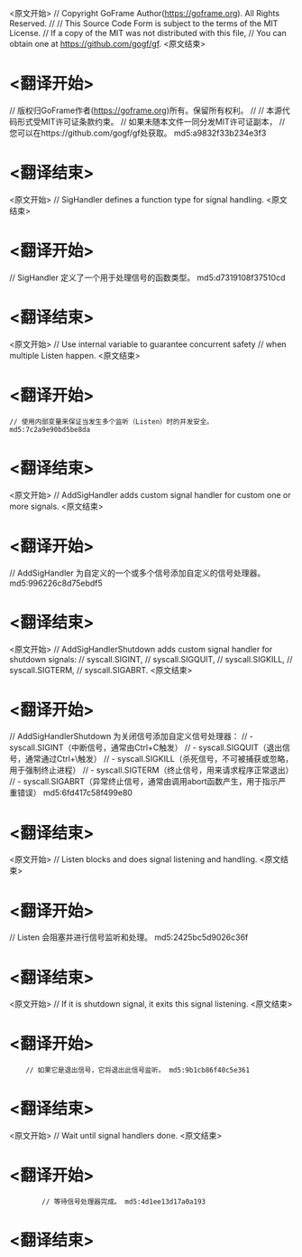 
<原文开始>
// Copyright GoFrame Author(https://goframe.org). All Rights Reserved.
//
// This Source Code Form is subject to the terms of the MIT License.
// If a copy of the MIT was not distributed with this file,
// You can obtain one at https://github.com/gogf/gf.
<原文结束>

# <翻译开始>
// 版权归GoFrame作者(https://goframe.org)所有。保留所有权利。
//
// 本源代码形式受MIT许可证条款约束。
// 如果未随本文件一同分发MIT许可证副本，
// 您可以在https://github.com/gogf/gf处获取。 md5:a9832f33b234e3f3
# <翻译结束>


<原文开始>
// SigHandler defines a function type for signal handling.
<原文结束>

# <翻译开始>
// SigHandler 定义了一个用于处理信号的函数类型。 md5:d7319108f37510cd
# <翻译结束>


<原文开始>
	// Use internal variable to guarantee concurrent safety
	// when multiple Listen happen.
<原文结束>

# <翻译开始>
	// 使用内部变量来保证当发生多个监听（Listen）时的并发安全。 md5:7c2a9e90bd5be8da
# <翻译结束>


<原文开始>
// AddSigHandler adds custom signal handler for custom one or more signals.
<原文结束>

# <翻译开始>
// AddSigHandler 为自定义的一个或多个信号添加自定义的信号处理器。 md5:996226c8d75ebdf5
# <翻译结束>


<原文开始>
// AddSigHandlerShutdown adds custom signal handler for shutdown signals:
// syscall.SIGINT,
// syscall.SIGQUIT,
// syscall.SIGKILL,
// syscall.SIGTERM,
// syscall.SIGABRT.
<原文结束>

# <翻译开始>
// AddSigHandlerShutdown 为关闭信号添加自定义信号处理器：
// - syscall.SIGINT（中断信号，通常由Ctrl+C触发）
// - syscall.SIGQUIT（退出信号，通常通过Ctrl+\触发）
// - syscall.SIGKILL（杀死信号，不可被捕获或忽略，用于强制终止进程）
// - syscall.SIGTERM（终止信号，用来请求程序正常退出）
// - syscall.SIGABRT（异常终止信号，通常由调用abort函数产生，用于指示严重错误） md5:6fd417c58f499e80
# <翻译结束>


<原文开始>
// Listen blocks and does signal listening and handling.
<原文结束>

# <翻译开始>
// Listen 会阻塞并进行信号监听和处理。 md5:2425bc5d9026c36f
# <翻译结束>


<原文开始>
// If it is shutdown signal, it exits this signal listening.
<原文结束>

# <翻译开始>
		// 如果它是退出信号，它将退出此信号监听。 md5:9b1cb86f40c5e361
# <翻译结束>


<原文开始>
// Wait until signal handlers done.
<原文结束>

# <翻译开始>
			// 等待信号处理器完成。 md5:4d1ee13d17a0a193
# <翻译结束>

